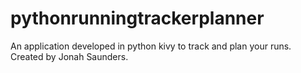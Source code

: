 # pythonrunningtrackerplanner
An application developed in python kivy to track and plan your runs.
Created by Jonah Saunders.
